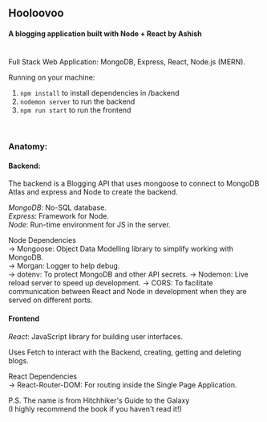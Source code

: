 ## Hooloovoo
#### A blogging application built with Node + React by Ashish
#

Full Stack Web Application: MongoDB, Express, React, Node.js (MERN).

Running on your machine:
1. `npm install` to install dependencies in /backend
2. `nodemon server` to run the backend
3. `npm run start` to run the frontend

<br />

### __Anatomy__:


#### __Backend__:

The backend is a Blogging API that uses mongoose to connect to MongoDB Atlas and express and Node to create the backend.

_MongoDB_: No-SQL database.\
_Express_: Framework for Node.\
_Node_: Run-time environment for JS in the server.

Node Dependencies\
-> Mongoose: Object Data Modelling library to simplify working with MongoDB.\
-> Morgan: Logger to help debug.\
-> dotenv: To protect MongoDB and other API secrets.
-> Nodemon: Live reload server to speed up development.
-> CORS: To facilitate communication between React and Node in development when they are served on different ports.


#### __Frontend__

_React_: JavaScript library for building user interfaces.

Uses Fetch to interact with the Backend, creating, getting and deleting blogs.

React Dependencies\
-> React-Router-DOM: For routing inside the Single Page Application.

P.S.
The name is from Hitchhiker's Guide to the Galaxy\
(I highly recommend the book if you haven't read it!)